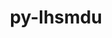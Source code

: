 ---
title: "py-lhsmdu"
layout: cache
categories: [package, develop-2024-02-25]
meta: {"versions": ["1.1"], "compilers": ["gcc@=11.4.0", "gcc@=9.4.0", "oneapi@=2024.0.0"], "oss": ["ubuntu20.04", "ubuntu22.04"], "platforms": ["linux"], "targets": ["neoverse_v1", "neoverse_v2", "ppc64le", "x86_64_v3"], "stacks": ["e4s", "e4s-neoverse-v2", "e4s-neoverse_v1", "e4s-oneapi", "e4s-power", "root"], "num_specs": 5, "num_specs_by_stack": {"root": 5, "e4s-neoverse_v1": 1, "e4s-power": 1, "e4s": 1, "e4s-neoverse-v2": 1, "e4s-oneapi": 1}}
spec_details: [{"hash": "xvgqeep6bk4fhrdyhrp6gduyienqg275", "compiler": "gcc@=11.4.0", "versions": ["1.1"], "os": "ubuntu20.04", "platform": "linux", "target": "neoverse_v1", "variants": ["build_system=python_pip"], "stacks": ["root", "e4s-neoverse_v1"], "size": "-", "tarball": "https://binaries.spack.io/releases/develop-2024-02-25/build_cache/linux-ubuntu20.04-neoverse_v1/gcc-11.4.0/py-lhsmdu-1.1/linux-ubuntu20.04-neoverse_v1-gcc-11.4.0-py-lhsmdu-1.1-xvgqeep6bk4fhrdyhrp6gduyienqg275.spack"}, {"hash": "7b5khhtvez7o2ladz4p2faw7icomdy4y", "compiler": "gcc@=9.4.0", "versions": ["1.1"], "os": "ubuntu20.04", "platform": "linux", "target": "ppc64le", "variants": ["build_system=python_pip"], "stacks": ["root", "e4s-power"], "size": "-", "tarball": "https://binaries.spack.io/releases/develop-2024-02-25/build_cache/linux-ubuntu20.04-ppc64le/gcc-9.4.0/py-lhsmdu-1.1/linux-ubuntu20.04-ppc64le-gcc-9.4.0-py-lhsmdu-1.1-7b5khhtvez7o2ladz4p2faw7icomdy4y.spack"}, {"hash": "zm3nxhwz6ytwalsi6nkjk7elc5go7t3k", "compiler": "gcc@=11.4.0", "versions": ["1.1"], "os": "ubuntu20.04", "platform": "linux", "target": "x86_64_v3", "variants": ["build_system=python_pip"], "stacks": ["e4s", "root"], "size": "-", "tarball": "https://binaries.spack.io/releases/develop-2024-02-25/build_cache/linux-ubuntu20.04-x86_64_v3/gcc-11.4.0/py-lhsmdu-1.1/linux-ubuntu20.04-x86_64_v3-gcc-11.4.0-py-lhsmdu-1.1-zm3nxhwz6ytwalsi6nkjk7elc5go7t3k.spack"}, {"hash": "pgke2fqy7xjm7cmao6opqbisihlmhtqs", "compiler": "gcc@=11.4.0", "versions": ["1.1"], "os": "ubuntu22.04", "platform": "linux", "target": "neoverse_v2", "variants": ["build_system=python_pip"], "stacks": ["root", "e4s-neoverse-v2"], "size": "-", "tarball": "https://binaries.spack.io/releases/develop-2024-02-25/build_cache/linux-ubuntu22.04-neoverse_v2/gcc-11.4.0/py-lhsmdu-1.1/linux-ubuntu22.04-neoverse_v2-gcc-11.4.0-py-lhsmdu-1.1-pgke2fqy7xjm7cmao6opqbisihlmhtqs.spack"}, {"hash": "ajj45w6bojwzwxvwgvszeqrqaorr4m53", "compiler": "oneapi@=2024.0.0", "versions": ["1.1"], "os": "ubuntu22.04", "platform": "linux", "target": "x86_64_v3", "variants": ["build_system=python_pip"], "stacks": ["root", "e4s-oneapi"], "size": "-", "tarball": "https://binaries.spack.io/releases/develop-2024-02-25/build_cache/linux-ubuntu22.04-x86_64_v3/oneapi-2024.0.0/py-lhsmdu-1.1/linux-ubuntu22.04-x86_64_v3-oneapi-2024.0.0-py-lhsmdu-1.1-ajj45w6bojwzwxvwgvszeqrqaorr4m53.spack"}]
---